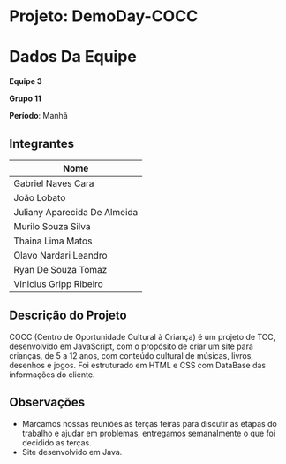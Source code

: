 # Projeto: DemoDay-COCC

# Dados Da Equipe
**Equipe 3**

**Grupo 11**

**Período**: Manhã


## Integrantes

|  Nome
| ---------------------------
| Gabriel Naves Cara 
| João Lobato 
| Juliany Aparecida De Almeida
| Murilo Souza Silva
| Thaina Lima Matos
| Olavo Nardari Leandro
| Ryan De Souza Tomaz
| Vinicius Gripp Ribeiro



## Descrição do Projeto

COCC (Centro de Oportunidade Cultural à Criança) é um projeto de TCC, desenvolvido em JavaScript, com o propósito de criar um site para crianças, de 5 a 12 anos, com conteúdo cultural de músicas, livros, desenhos e jogos. Foi estruturado em HTML e CSS com DataBase das informações do cliente.

## Observações

- Marcamos nossas reuniões as terças feiras para discutir as etapas do trabalho e ajudar em problemas, entregamos semanalmente o que foi decidido as terças.
- Site desenvolvido em Java.
